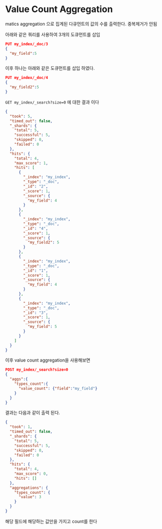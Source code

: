 # Value Count Aggregation

matics aggregation 으로 집계된 다큐먼트의 값의 수를 출력한다.  중복제거가 안됨  



아래와 같은 쿼리를 사용하여  3개의 도큐먼트를  삽입

```json
PUT my_index/_doc/3
{
  "my_field":5
}
```

이후 하나는 아래와 같은 도큐먼트를 삽입 하였다.

```json
PUT my_index/_doc/4
{
  "my_field2":5
}
```



`GET my_index/_search?size=0` 에 대한 결과 이다

```json
{
  "took": 5,
  "timed_out": false,
  "_shards": {
    "total": 5,
    "successful": 5,
    "skipped": 0,
    "failed": 0
  },
  "hits": {
    "total": 4,
    "max_score": 1,
    "hits": [
      {
        "_index": "my_index",
        "_type": "_doc",
        "_id": "2",
        "_score": 1,
        "_source": {
          "my_field": 4
        }
      },
      {
        "_index": "my_index",
        "_type": "_doc",
        "_id": "4",
        "_score": 1,
        "_source": {
          "my_field2": 5
        }
      },
      {
        "_index": "my_index",
        "_type": "_doc",
        "_id": "1",
        "_score": 1,
        "_source": {
          "my_field": 4
        }
      },
      {
        "_index": "my_index",
        "_type": "_doc",
        "_id": "3",
        "_score": 1,
        "_source": {
          "my_field": 5
        }
      }
    ]
  }
}
```





이후 value count aggregation을 사용해보면 

```json
POST my_index/_search?size=0
{
  "aggs":{
    "types_count":{
      "value_count": {"field":"my_field"}
    }
  }
}
```

결과는 다음과 같이 출력 된다.

```json
{
  "took": 1,
  "timed_out": false,
  "_shards": {
    "total": 5,
    "successful": 5,
    "skipped": 0,
    "failed": 0
  },
  "hits": {
    "total": 4,
    "max_score": 0,
    "hits": []
  },
  "aggregations": {
    "types_count": {
      "value": 3
    }
  }
}
```

해당 필드에 해당하는 값만을 가지고 count를 한다 